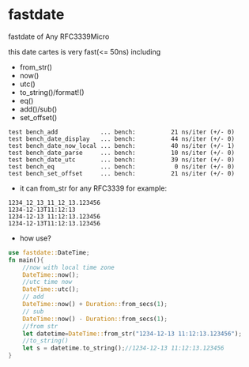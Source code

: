 # fastdate
fastdate of Any RFC3339Micro

this date cartes is very fast(<= 50ns) including 
* from_str()
* now()
* utc()
* to_string()/format!()
* eq()
* add()/sub()
* set_offset()

```log
test bench_add            ... bench:          21 ns/iter (+/- 0)
test bench_date_display   ... bench:          44 ns/iter (+/- 0)
test bench_date_now_local ... bench:          40 ns/iter (+/- 1)
test bench_date_parse     ... bench:          10 ns/iter (+/- 0)
test bench_date_utc       ... bench:          39 ns/iter (+/- 0)
test bench_eq             ... bench:           0 ns/iter (+/- 0)
test bench_set_offset     ... bench:          21 ns/iter (+/- 0)
```

* it can from_str for any RFC3339
for example:
```log
1234_12_13_11_12_13.123456
1234-12-13T11:12:13
1234-12-13 11:12:13.123456
1234-12-13T11:12:13.123456
```

* how use?
```rust
use fastdate::DateTime;
fn main(){
    //now with local time zone
    DateTime::now();
    //utc time now
    DateTime::utc();
    // add
    DateTime::now() + Duration::from_secs(1);
    // sub
    DateTime::now() - Duration::from_secs(1);
    //from str
    let datetime=DateTime::from_str("1234-12-13 11:12:13.123456");
    //to_string()
    let s = datetime.to_string();//1234-12-13 11:12:13.123456
}
```
